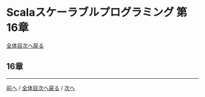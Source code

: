 # Scalaスケーラブルプログラミング 第16章
[全体目次へ戻る](index.md)

## 16章

***

[前へ](c15.md) /
[全体目次へ戻る](index.md) /
[次へ](c17.md)
